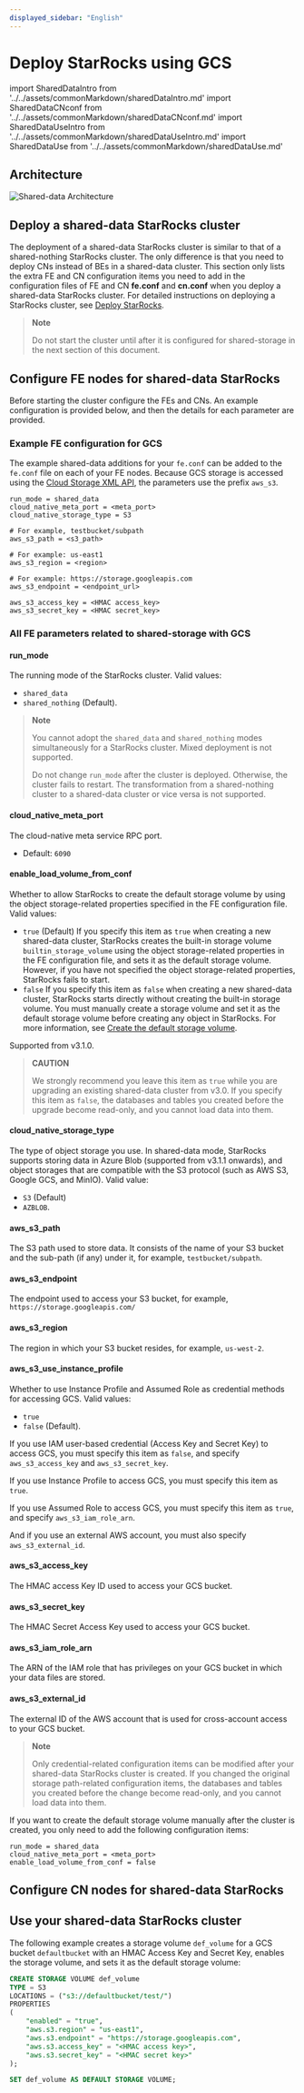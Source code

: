 ```yaml
---
displayed_sidebar: "English"
---
```


# Deploy StarRocks using GCS 

import SharedDataIntro from '../../assets/commonMarkdown/sharedDataIntro.md'
import SharedDataCNconf from '../../assets/commonMarkdown/sharedDataCNconf.md'
import SharedDataUseIntro from '../../assets/commonMarkdown/sharedDataUseIntro.md'
import SharedDataUse from '../../assets/commonMarkdown/sharedDataUse.md'

<SharedDataIntro />

## Architecture

![Shared-data Architecture](../../assets/share_data_arch.png)

## Deploy a shared-data StarRocks cluster

The deployment of a shared-data StarRocks cluster is similar to that of a shared-nothing StarRocks cluster. The only difference is that you need to deploy CNs instead of BEs in a shared-data cluster. This section only lists the extra FE and CN configuration items you need to add in the configuration files of FE and CN **fe.conf** and **cn.conf** when you deploy a shared-data StarRocks cluster. For detailed instructions on deploying a StarRocks cluster, see [Deploy StarRocks](../../deployment/deploy_manually.md).

> **Note**
>
> Do not start the cluster until after it is configured for shared-storage in the next section of this document.

## Configure FE nodes for shared-data StarRocks

Before starting the cluster configure the FEs and CNs. An example configuration is provided below, and then the details for each parameter are provided.

### Example FE configuration for GCS

The example shared-data additions for your `fe.conf` can be added to the `fe.conf` file on each
of your FE nodes. Because GCS storage is accessed using the
[Cloud Storage XML API](https://cloud.google.com/storage/docs/xml-api/overview), the parameters
use the prefix `aws_s3`.

  ```Properties
  run_mode = shared_data
  cloud_native_meta_port = <meta_port>
  cloud_native_storage_type = S3

  # For example, testbucket/subpath
  aws_s3_path = <s3_path>

  # For example: us-east1
  aws_s3_region = <region>

  # For example: https://storage.googleapis.com
  aws_s3_endpoint = <endpoint_url>

  aws_s3_access_key = <HMAC access_key>
  aws_s3_secret_key = <HMAC secret_key>
  ```

### All FE parameters related to shared-storage with GCS

#### run_mode

The running mode of the StarRocks cluster. Valid values: 

- `shared_data`
- `shared_nothing` (Default).

> **Note**
>
> You cannot adopt the `shared_data` and `shared_nothing` modes simultaneously for a StarRocks cluster. Mixed deployment is not supported.
>
> Do not change `run_mode` after the cluster is deployed. Otherwise, the cluster fails to restart. The transformation from a shared-nothing cluster to a shared-data cluster or vice versa is not supported.

#### cloud_native_meta_port

The cloud-native meta service RPC port.

- Default: `6090`

#### enable_load_volume_from_conf

Whether to allow StarRocks to create the default storage volume by using the object storage-related properties specified in the FE configuration file. Valid values:

- `true` (Default) If you specify this item as `true` when creating a new shared-data cluster, StarRocks creates the built-in storage volume `builtin_storage_volume` using the object storage-related properties in the FE configuration file, and sets it as the default storage volume. However, if you have not specified the object storage-related properties, StarRocks fails to start.
- `false` If you specify this item as `false` when creating a new shared-data cluster, StarRocks starts directly without creating the built-in storage volume. You must manually create a storage volume and set it as the default storage volume before creating any object in StarRocks. For more information, see [Create the default storage volume](#create-default-storage-volume).

Supported from v3.1.0.

> **CAUTION**
>
> We strongly recommend you leave this item as `true` while you are upgrading an existing shared-data cluster from v3.0. If you specify this item as `false`, the databases and tables you created before the upgrade become read-only, and you cannot load data into them.

#### cloud_native_storage_type

The type of object storage you use. In shared-data mode, StarRocks supports storing data in Azure Blob (supported from v3.1.1 onwards), and object storages that are compatible with the S3 protocol (such as AWS S3, Google GCS, and MinIO). Valid value:

- `S3` (Default)
- `AZBLOB`.

#### aws_s3_path

The S3 path used to store data. It consists of the name of your S3 bucket and the sub-path (if any) under it, for example, `testbucket/subpath`.

#### aws_s3_endpoint

The endpoint used to access your S3 bucket, for example, `https://storage.googleapis.com/`

#### aws_s3_region

The region in which your S3 bucket resides, for example, `us-west-2`.

#### aws_s3_use_instance_profile

Whether to use Instance Profile and Assumed Role as credential methods for accessing GCS. Valid values:

- `true`
- `false` (Default).

If you use IAM user-based credential (Access Key and Secret Key) to access GCS, you must specify this item as `false`, and specify `aws_s3_access_key` and `aws_s3_secret_key`.

If you use Instance Profile to access GCS, you must specify this item as `true`.

If you use Assumed Role to access GCS, you must specify this item as `true`, and specify `aws_s3_iam_role_arn`.

And if you use an external AWS account,  you must also specify `aws_s3_external_id`.

#### aws_s3_access_key

The HMAC access Key ID used to access your GCS bucket.

#### aws_s3_secret_key

The HMAC Secret Access Key used to access your GCS bucket.

#### aws_s3_iam_role_arn

The ARN of the IAM role that has privileges on your GCS bucket in which your data files are stored.

#### aws_s3_external_id

The external ID of the AWS account that is used for cross-account access to your GCS bucket.

> **Note**
>
> Only credential-related configuration items can be modified after your shared-data StarRocks cluster is created. If you changed the original storage path-related configuration items, the databases and tables you created before the change become read-only, and you cannot load data into them.

If you want to create the default storage volume manually after the cluster is created, you only need to add the following configuration items:

```Properties
run_mode = shared_data
cloud_native_meta_port = <meta_port>
enable_load_volume_from_conf = false
```

## Configure CN nodes for shared-data StarRocks
<SharedDataCNconf />

## Use your shared-data StarRocks cluster

<SharedDataUseIntro />

The following example creates a storage volume `def_volume` for a GCS bucket `defaultbucket` with an HMAC Access Key and Secret Key, enables the storage volume, and sets it as the default storage volume:

```SQL
CREATE STORAGE VOLUME def_volume
TYPE = S3
LOCATIONS = ("s3://defaultbucket/test/")
PROPERTIES
(
    "enabled" = "true",
    "aws.s3.region" = "us-east1",
    "aws.s3.endpoint" = "https://storage.googleapis.com",
    "aws.s3.access_key" = "<HMAC access key>",
    "aws.s3.secret_key" = "<HMAC secret key>"
);

SET def_volume AS DEFAULT STORAGE VOLUME;
```

<SharedDataUse />
